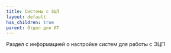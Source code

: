 ```yaml
---
title: Системы с ЭЦП
layout: default
has_children: true
parent: Отдел для ИТ
---
```


Раздел с информацией о настройке систем для работы с ЭЦП